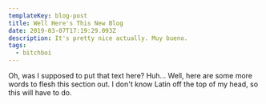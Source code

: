 ```yaml
---
templateKey: blog-post
title: Well Here's This New Blog
date: 2019-03-07T17:19:29.093Z
description: It's pretty nice actually. Muy bueno.
tags:
  - bitchboi
---
```

Oh, was I supposed to put that text here? Huh... Well, here are some more words to flesh this section out. I don't know Latin off the top of my head, so this will have to do.
